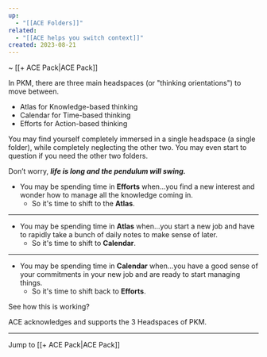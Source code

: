 ```yaml
---
up:
  - "[[ACE Folders]]"
related:
  - "[[ACE helps you switch context]]"
created: 2023-08-21
---
```

~ [[+ ACE Pack|ACE Pack]] 

In PKM, there are three main headspaces (or "thinking orientations") to move between.

- Atlas for Knowledge-based thinking
- Calendar for Time-based thinking
- Efforts for Action-based thinking

You may find yourself completely immersed in a single headspace (a single folder), while completely neglecting the other two. You may even start to question if you need the other two folders.

Don’t worry, _**life is long and the pendulum will swing.**_

- You may be spending time in **Efforts** when...you find a new interest and wonder how to manage all the knowledge coming in.  
	- So it's time to shift to the **Atlas**.  ​
- ---
- You may be spending time in **Atlas** when...you start a new job and have to rapidly take a bunch of daily notes to make sense of later.  
	- So it's time to shift to **Calendar**.  
- ---
- You may be spending time in **Calendar** when...you have a good sense of your commitments in your new job and are ready to start managing things.  
	- So it's time to shift back to **Efforts**.

See how this is working?

ACE acknowledges and supports the 3 Headspaces of PKM.

---

Jump to [[+ ACE Pack|ACE Pack]] 
